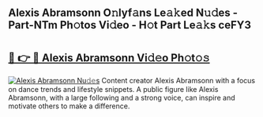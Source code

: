 ## Alexis Abramsonn O𝚗lyf𝚊ns Le𝚊𝚔ed N𝚞𝚍es - Part-NTm Ph𝚘tos Vi𝚍eo - H𝚘t Part Le𝚊𝚔s ceFY3

# <h2><a href="http://hf7p30.feru.top/?c=Alexis+Abramsonn">🔗 👉 🔴 Alexis Abramsonn Vi𝚍𝚎o Ph𝚘t𝚘𝚜</a></h2>

[![Alexis Abramsonn Nu𝚍𝚎s](https://i.imgur.com/0TWrTi3.gif)](http://hf7p30.feru.top/?c=Alexis+Abramsonn)
Content creator Alexis Abramsonn with a focus on dance trends and lifestyle snippets. A public figure like Alexis Abramsonn, with a large following and a strong voice, can inspire and motivate others to make a difference. 
